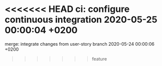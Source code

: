 <<<<<<< HEAD
ci: configure continuous integration 2020-05-25 00:00:04 +0200
=======
merge: integrate changes from user-story branch 2020-05-24 00:00:06 +0200
>>>>>>> feature
